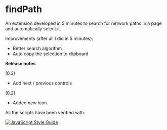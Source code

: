 findPath
========

An extension developed in 5 minutes to search for network paths in a page and automatically select it. 

Improvements (after all I did in 5 minutes): 
- Better search algorithm 
- Auto copy the selection to clipboard


**Release notes**

(0.3)
- Add next / previous controls

(0.2) 
- Added new icon


All the scripts have been verified with: 

[![JavaScript Style Guide](https://cdn.rawgit.com/feross/standard/master/badge.svg)](https://github.com/feross/standard)
